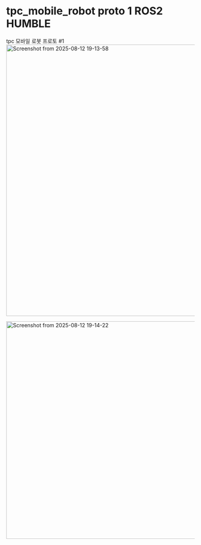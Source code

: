 # tpc_mobile_robot proto 1 ROS2 HUMBLE

tpc 모바일 로봇 프로토 #1
<img width="591" height="726" alt="Screenshot from 2025-08-12 19-13-58" src="https://github.com/user-attachments/assets/89156e0a-95ba-413e-b4bc-aa032b59abe3" />

<img width="856" height="582" alt="Screenshot from 2025-08-12 19-14-22" src="https://github.com/user-attachments/assets/cdbcb9a6-e245-47cf-85f0-f2a9cbe49835" />

